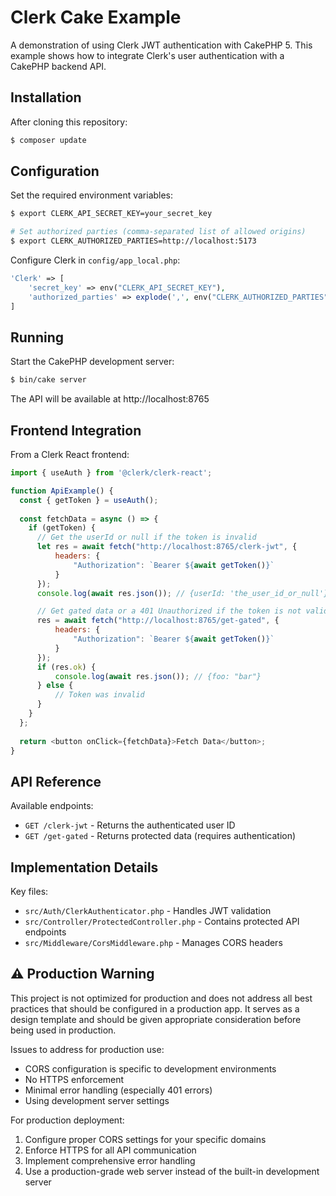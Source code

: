 # Clerk Cake Example

A demonstration of using Clerk JWT authentication with CakePHP 5. This example shows how to integrate Clerk's user authentication with a CakePHP backend API.

## Installation

After cloning this repository:

```bash
$ composer update
```

## Configuration

Set the required environment variables:

```bash
$ export CLERK_API_SECRET_KEY=your_secret_key

# Set authorized parties (comma-separated list of allowed origins)
$ export CLERK_AUTHORIZED_PARTIES=http://localhost:5173
```

Configure Clerk in `config/app_local.php`:

```php
'Clerk' => [
    'secret_key' => env("CLERK_API_SECRET_KEY"),
    'authorized_parties' => explode(',', env("CLERK_AUTHORIZED_PARTIES"))
]
```

## Running

Start the CakePHP development server:

```bash
$ bin/cake server
```

The API will be available at http://localhost:8765

## Frontend Integration

From a Clerk React frontend:

```javascript
import { useAuth } from '@clerk/clerk-react';

function ApiExample() {
  const { getToken } = useAuth();
  
  const fetchData = async () => {
    if (getToken) {
      // Get the userId or null if the token is invalid
      let res = await fetch("http://localhost:8765/clerk-jwt", {
          headers: {
              "Authorization": `Bearer ${await getToken()}`
          }
      });
      console.log(await res.json()); // {userId: 'the_user_id_or_null'}

      // Get gated data or a 401 Unauthorized if the token is not valid
      res = await fetch("http://localhost:8765/get-gated", {
          headers: {
              "Authorization": `Bearer ${await getToken()}`
          }
      });
      if (res.ok) {
          console.log(await res.json()); // {foo: "bar"}
      } else {
          // Token was invalid
      }
    }
  };
  
  return <button onClick={fetchData}>Fetch Data</button>;
}
```

## API Reference

Available endpoints:

- `GET /clerk-jwt` - Returns the authenticated user ID
- `GET /get-gated` - Returns protected data (requires authentication)

## Implementation Details

Key files:

- `src/Auth/ClerkAuthenticator.php` - Handles JWT validation
- `src/Controller/ProtectedController.php` - Contains protected API endpoints
- `src/Middleware/CorsMiddleware.php` - Manages CORS headers

## ⚠️ Production Warning

This project is not optimized for production and does not address all best practices that should be configured in a production app. It serves as a design template and should be given appropriate consideration before being used in production.

Issues to address for production use:
- CORS configuration is specific to development environments
- No HTTPS enforcement
- Minimal error handling (especially 401 errors)
- Using development server settings

For production deployment:
1. Configure proper CORS settings for your specific domains
2. Enforce HTTPS for all API communication
3. Implement comprehensive error handling
4. Use a production-grade web server instead of the built-in development server